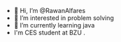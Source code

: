 - 👋 Hi, I’m @RawanAlfares
- 👀 I’m interested in problem solving
- 🌱 I’m currently learning java 
- I'm CES student at BZU .

<!---
RawanAlfares/RawanAlfares is a ✨ special ✨ repository because its `README.md` (this file) appears on your GitHub profile.
You can click the Preview link to take a look at your changes.
--->
